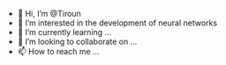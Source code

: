 - 👋 Hi, I’m @Tiroun
- 👀 I’m interested in the development of neural networks
- 🌱 I’m currently learning ...
- 💞️ I’m looking to collaborate on ...
- 📫 How to reach me ...

<!---
Tiroun/Tiroun is a ✨ special ✨ repository because its `README.md` (this file) appears on your GitHub profile.
You can click the Preview link to take a look at your changes.
--->
